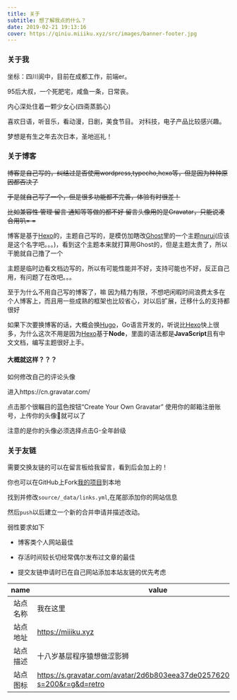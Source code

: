 ```yaml
---
title: 关于
subtitle: 想了解我点的什么？
date: 2019-02-21 19:13:16
cover: https://qiniu.miiiku.xyz/src/images/banner-footer.jpg
---
```


### 关于我

坐标：四川阆中，目前在成都工作，前端er。

95后大叔，一个死肥宅，咸鱼一条，日常丧。

内心深处住着一颗少女心(四斋蒸鹅心)

喜欢日语，听音乐，看动漫，日剧，美食节目。 对科技，电子产品比较感兴趣。

梦想是有生之年去次日本，圣地巡礼！

### 关于博客

~~博客是自己写的，纠结过是否使用wordpress,typecho,hexo等，但是因为种种原因都否决了~~

~~于是就自己写了一个，但是很多功能都不完善，体验有时很差！~~

~~比如兼容性·管理·留言·通知等等做的都不好 留言头像用的是Gravatar，只能说凑合用叭= =~~

博客是基于[Hexo](https://hexo.io/zh-cn/)的，主题自己写的，是模仿加瞎改[Ghost](https://ghost.org/zh_CN/)里的一个主题[nurui](https://nurui.fueko.net/)(应该是这个名字吧。。。)，看到这个主题本来就打算用Ghost的，但是主题太贵了，所以干脆就自己撸了一个

主题是临时边看文档边写的，所以有可能性能并不好，支持可能也不好，反正自己用，有问题了在改吧。。。

至于为什么不用自己写的博客了，嘛 因为精力有限，不想吧闲暇时间浪费太多在个人博客上，而且用一些成熟的框架也比较省心，对以后扩展，迁移什么的支持都很好

如果下次要换博客的话，大概会换[Hugo](https://gohugo.io/)，Go语言开发的，听说比[Hexo](https://hexo.io/zh-cn/)快上很多，为什么这次不用是因为[Hexo](https://hexo.io/zh-cn/)基于**Node**，里面的语法都是**JavaScript**且有中文文档，编写主题很好上手。

#### 大概就这样？？？


如何修改自己的评论头像

进入https://cn.gravatar.com/

点击那个很瞩目的蓝色按钮“Create Your Own Gravatar” 使用你的邮箱注册账号，上传你的头像就可以了

注意的是你的头像必须选择点击G-全年龄级

### 关于友链

需要交换友链的可以在留言板给我留言，看到后会加上的！

你也可以在GitHub上Fork[我的项目](https://github.com/miiiku/hexo-blog.git)到本地

找到并修改`source/_data/links.yml`,在尾部添加你的网站信息

然后`push`以后建立一个新的合并申请并描述改动。

弱性要求如下

* 博客类个人网站最佳

* 存活时间较长切经常偶尔发布过文章的最佳

* 提交友链申请时已在自己网站添加本站友链的优先考虑

|   name   | value                                                                            |
|:--------:|----------------------------------------------------------------------------------|
| 站点名称 | 我在这里                                                                         |
| 站点地址 | https://miiiku.xyz                                                               |
| 站点描述 | 十八岁基层程序猿想做涩影狮                                                       |
| 站点图标 | https://s.gravatar.com/avatar/2d6b803eea37de0257620d5fabee7e64?s=200&r=g&d=retro |